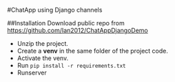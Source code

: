#ChatApp using Django channels

##Installation
Download public repo from https://github.com/Ian2012/ChatAppDjangoDemo

- Unzip the project.
- Create a **venv** in the same folder of the project code. 
- Activate the venv.
- Run `pip install -r requirements.txt`
- Runserver
